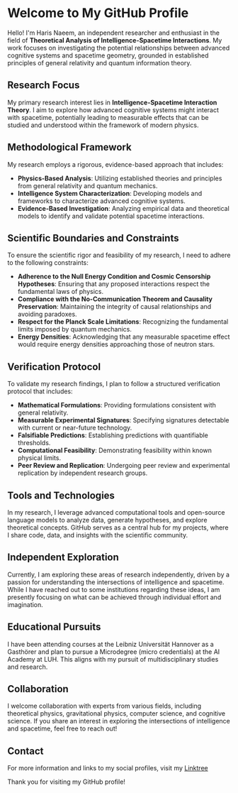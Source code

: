 
# Welcome to My GitHub Profile

Hello! I'm Haris Naeem, an independent researcher and enthusiast in the field of **Theoretical Analysis of Intelligence-Spacetime Interactions**. My work focuses on investigating the potential relationships between advanced cognitive systems and spacetime geometry, grounded in established principles of general relativity and quantum information theory.

## Research Focus

My primary research interest lies in **Intelligence-Spacetime Interaction Theory**. I aim to explore how advanced cognitive systems might interact with spacetime, potentially leading to measurable effects that can be studied and understood within the framework of modern physics.

## Methodological Framework

My research employs a rigorous, evidence-based approach that includes:

- **Physics-Based Analysis**: Utilizing established theories and principles from general relativity and quantum mechanics.
- **Intelligence System Characterization**: Developing models and frameworks to characterize advanced cognitive systems.
- **Evidence-Based Investigation**: Analyzing empirical data and theoretical models to identify and validate potential spacetime interactions.

## Scientific Boundaries and Constraints

To ensure the scientific rigor and feasibility of my research, I need to adhere to the following constraints:

- **Adherence to the Null Energy Condition and Cosmic Censorship Hypotheses**: Ensuring that any proposed interactions respect the fundamental laws of physics.
- **Compliance with the No-Communication Theorem and Causality Preservation**: Maintaining the integrity of causal relationships and avoiding paradoxes.
- **Respect for the Planck Scale Limitations**: Recognizing the fundamental limits imposed by quantum mechanics.
- **Energy Densities**: Acknowledging that any measurable spacetime effect would require energy densities approaching those of neutron stars.

## Verification Protocol

To validate my research findings, I plan to follow a structured verification protocol that includes:

- **Mathematical Formulations**: Providing formulations consistent with general relativity.
- **Measurable Experimental Signatures**: Specifying signatures detectable with current or near-future technology.
- **Falsifiable Predictions**: Establishing predictions with quantifiable thresholds.
- **Computational Feasibility**: Demonstrating feasibility within known physical limits.
- **Peer Review and Replication**: Undergoing peer review and experimental replication by independent research groups.

## Tools and Technologies

In my research, I leverage advanced computational tools and open-source language models to analyze data, generate hypotheses, and explore theoretical concepts. GitHub serves as a central hub for my projects, where I share code, data, and insights with the scientific community.

## Independent Exploration

Currently, I am exploring these areas of research independently, driven by a passion for understanding the intersections of intelligence and spacetime. While I have reached out to some institutions regarding these ideas, I am presently focusing on what can be achieved through individual effort and imagination.

## Educational Pursuits

I have been attending courses at the Leibniz Universität Hannover as a Gasthörer and plan to pursue a Microdegree (micro credentials) at the AI Academy at LUH. This aligns with my pursuit of multidisciplinary studies and research.

## Collaboration

I welcome collaboration with experts from various fields, including theoretical physics, gravitational physics, computer science, and cognitive science. If you share an interest in exploring the intersections of intelligence and spacetime, feel free to reach out!

## Contact

For more information and links to my social profiles, visit my [Linktree](https://harisnae.github.io)

Thank you for visiting my GitHub profile!
